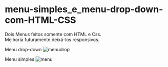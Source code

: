 # menu-simples_e_menu-drop-down-com-HTML-CSS
Dois Menus feitos somente com HTML e Css.<br>
Melhoria futuramente deixá-los responsivos.

Menu drop-down
![menudrop](https://user-images.githubusercontent.com/49179422/103835188-5d778e00-5064-11eb-9a88-8e5857d5fb08.png)

Menu simples
![menu](https://user-images.githubusercontent.com/49179422/103835206-67998c80-5064-11eb-8a0d-d8b7ad27f932.PNG)
